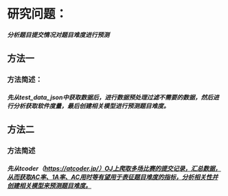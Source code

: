# 研究问题：

##### 分析题目提交情况对题目难度进行预测

## 方法一

### 方法简述：

##### 先从test_data_json中获取数据后，进行数据预处理过滤不需要的数据，然后进行分析获取软件度量，最后创建相关模型进行预测题目难度。

## 方法二

### 方法简述

##### 先从tcoder（https://atcoder.jp/）OJ上爬取多场比赛的提交记录，汇总数据，从而获取AC率、1A率、AC用时等有望用于表征题目难度的指标，分析相关性并创建相关模型来预测题目难度。